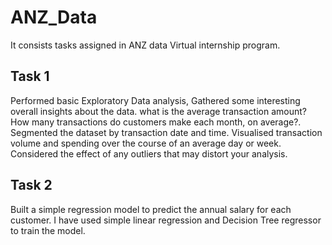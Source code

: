 # ANZ_Data
It consists tasks assigned in ANZ data Virtual internship program.

## Task 1
Performed basic Exploratory Data analysis, Gathered some interesting overall insights about the data. what is the average transaction amount? How many transactions do customers make each month, on average?. Segmented the dataset by transaction date and time. Visualised transaction volume and spending over the course of an average day or week. Considered the effect of any outliers that may distort your analysis.

## Task 2

Built a simple regression model to predict the annual salary for each customer. I have used simple linear regression and Decision Tree regressor to train the model. 
